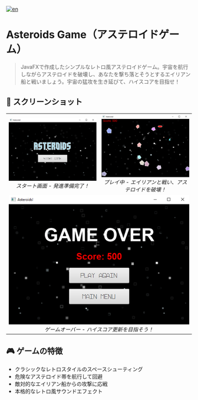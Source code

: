 [![en](https://img.shields.io/badge/LANG-EN-blue.svg)](https://github.com/Admigi/AsteroidGame/blob/master/README.md)

# Asteroids Game（アステロイドゲーム）

> JavaFXで作成したシンプルなレトロ風アステロイドゲーム。宇宙を航行しながらアステロイドを破壊し、あなたを撃ち落とそうとするエイリアン船と戦いましょう。宇宙の猛攻を生き延びて、ハイスコアを目指せ！

## 📸 スクリーンショット

<div align="center">
  <table>
    <tr>
      <td align="center">
        <img src="src/main/resources/images/asteroids-menu.png" width="600" alt="ゲームスタート画面">
        <br>
        <em>スタート画面 - 発進準備完了！</em>
      </td>
      <td align="center">
        <img src="src/main/resources/images/asteroids-game.png" width="600" alt="プレイ中画面">
        <br>
        <em>プレイ中 - エイリアンと戦い、アステロイドを破壊！</em>
      </td>
    </tr>
    <tr>
      <td align="center" colspan="2">
        <img src="src/main/resources/images/asteroids-game-over.png" width="500" alt="ゲームオーバー画面">
        <br>
        <em>ゲームオーバー - ハイスコア更新を目指そう！</em>
      </td>
    </tr>
  </table>
</div>

## 🎮 ゲームの特徴

- クラシックなレトロスタイルのスペースシューティング
- 危険なアステロイド帯を航行して回避
- 敵対的なエイリアン船からの攻撃に応戦
- 本格的なレトロ風サウンドエフェクト
